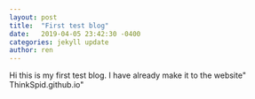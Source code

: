 ```yaml
---
layout: post
title:  "First test blog"
date:   2019-04-05 23:42:30 -0400
categories: jekyll update
author: ren
---
```

Hi this is my first test blog. I have already make it to the website" ThinkSpid.github.io"